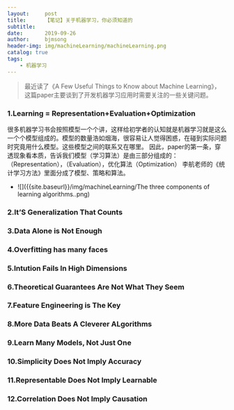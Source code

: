 ```yaml
---
layout:     post
title:      【笔记】关于机器学习，你必须知道的
subtitle:   
date:       2019-09-26
author:     bjmsong
header-img: img/machineLearning/machineLearning.png
catalog: true
tags:
    - 机器学习
---
```

>最近读了《A Few Useful Things to Know about Machine Learning》， 这篇paper主要谈到了开发机器学习应用时需要关注的一些关键问题。

### 1.Learning = Representation+Evaluation+Optimization
很多机器学习书会按照模型一个个讲，这样给初学者的认知就是机器学习就是这么一个个模型组成的。模型的数量浩如烟海，很容易让人觉得困惑，在碰到实际问题时究竟用什么模型。这些模型之间的联系又在哪里。
因此，paper的第一条，穿透现象看本质，告诉我们模型（学习算法）是由三部分组成的：（Representation），（Evaluation），优化算法（Optimization）
李航老师的《统计学习方法》里面分成了模型、策略和算法。

<ul> 
<li markdown="1"> 
![]({{site.baseurl}}/img/machineLearning/The three components of learning algorithms..png) 
</li> 
</ul> 

### 2.It’S Generalization That Counts


### 3.Data Alone is Not Enough


### 4.Overfitting has many faces

### 5.Intution Fails In High Dimensions

### 6.Theoretical Guarantees Are Not What They Seem

### 7.Feature Engineering is The Key


### 8.More Data Beats A Cleverer ALgorithms

### 9.Learn Many Models, Not Just One


### 10.Simplicity Does Not Imply Accuracy


### 11.Representable Does Not Imply Learnable


### 12.Correlation Does Not Imply Causation

